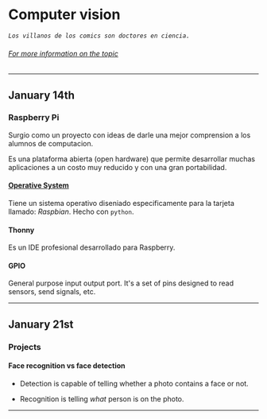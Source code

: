 # Computer vision 

*```Los villanos de los comics son doctores en ciencia.```*

###### [For more information on the topic](https://github.com/LuisR-jpg/School/tree/master/Image%20Processing)

--- 
## January 14th

### Raspberry Pi 

Surgio como un proyecto con ideas de darle una mejor comprension a los alumnos de computacion.

Es una plataforma abierta (open hardware) que permite desarrollar muchas aplicaciones a un costo muy reducido y con una gran portabilidad.

#### [Operative System](https://www.raspberrypi.com/software/)

Tiene un sistema operativo diseniado especificamente para la tarjeta llamado: *Raspbian*. Hecho con `python`.

#### Thonny

Es un IDE profesional desarrollado para Raspberry.

#### GPIO

General purpose input output port. It's a set of pins designed to read sensors, send signals, etc.


---
## January 21st

### Projects

#### Face recognition vs face detection

- Detection is capable of telling whether a photo contains a face or not.

- Recognition is telling *what* person is on the photo.

---
 